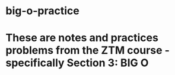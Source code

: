 # big-o-practice

# These are notes and practices problems from the ZTM course - specifically Section 3: BIG O